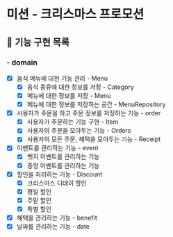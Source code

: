 # 미션 - 크리스마스 프로모션

## 🚀 기능 구현 목록

### - domain

- [x] 음식 메뉴에 대한 기능 관리 - Menu
    - [x] 음식 종류에 대한 정보를 저장 - Category
    - [x] 메뉴에 대한 정보를 저장 - Menu
    - [x] 메뉴에 대한 정보를 저장하는 공간 - MenuRepository
- [x] 사용자가 주문을 하고 주문 정보를 저장하는 기능 - order
    - [x] 사용자가 주문하는 기능 구현 - Item
    - [x] 사용자의 주문을 모아두는 기능 - Orders
    - [x] 사용자의 모든 주문, 혜택을 모아두는 기능 - Receipt
- [x] 이벤트를 관리하는 기능 - event
    - [x] 벳지 이벤트를 관리하는 기능
    - [x] 증정 이벤트를 관리하는 기능
- [x] 할인을 처리하는 기능 - Discount
    - [x] 크리스마스 디데이 할인 
    - [x] 평일 할인 
    - [x] 주말 할인
    - [x] 특별 할인
- [x] 혜택을 관리하는 기능 - benefit
- [x] 날짜를 관리하는 기능 - date
